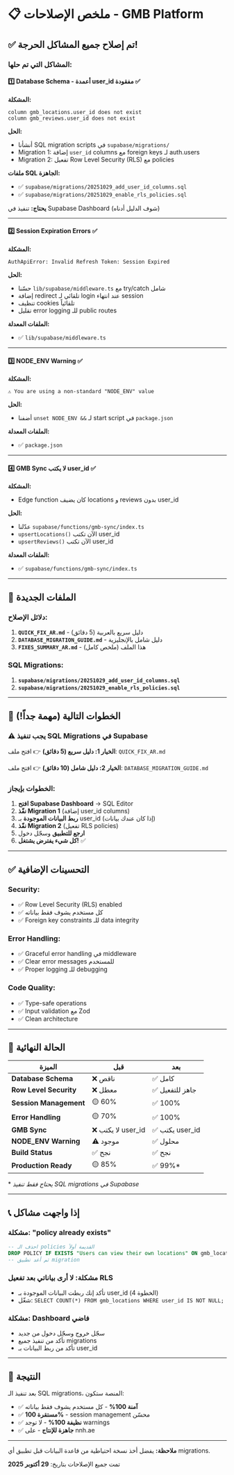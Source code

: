 # 📋 ملخص الإصلاحات - GMB Platform

## ✅ تم إصلاح جميع المشاكل الحرجة!

### المشاكل التي تم حلها:

#### 1️⃣ **Database Schema - أعمدة user_id مفقودة** ✅
**المشكلة:**
```
column gmb_locations.user_id does not exist
column gmb_reviews.user_id does not exist
```

**الحل:**
- أنشأنا SQL migration scripts في `supabase/migrations/`
- Migration 1: إضافة `user_id` columns مع foreign keys لـ auth.users
- Migration 2: تفعيل Row Level Security (RLS) مع policies

**ملفات SQL الجاهزة:**
- ✅ `supabase/migrations/20251029_add_user_id_columns.sql`
- ✅ `supabase/migrations/20251029_enable_rls_policies.sql`

**يحتاج:** تنفيذ في Supabase Dashboard (شوف الدليل أدناه)

---

#### 2️⃣ **Session Expiration Errors** ✅
**المشكلة:**
```
AuthApiError: Invalid Refresh Token: Session Expired
```

**الحل:**
- حسّنا `lib/supabase/middleware.ts` مع try/catch شامل
- إضافة redirect تلقائي لـ login عند انتهاء session
- تنظيف cookies تلقائياً
- تقليل error logging للـ public routes

**الملفات المعدلة:**
- ✅ `lib/supabase/middleware.ts`

---

#### 3️⃣ **NODE_ENV Warning** ✅
**المشكلة:**
```
⚠ You are using a non-standard "NODE_ENV" value
```

**الحل:**
- أضفنا `unset NODE_ENV &&` لـ start script في `package.json`

**الملفات المعدلة:**
- ✅ `package.json`

---

#### 4️⃣ **GMB Sync لا يكتب user_id** ✅
**المشكلة:**
- Edge function كان يضيف locations و reviews بدون user_id

**الحل:**
- عدّلنا `supabase/functions/gmb-sync/index.ts`
- `upsertLocations()` الآن تكتب user_id
- `upsertReviews()` الآن تكتب user_id

**الملفات المعدلة:**
- ✅ `supabase/functions/gmb-sync/index.ts`

---

## 📁 الملفات الجديدة

### دلائل الإصلاح:
1. **`QUICK_FIX_AR.md`** - دليل سريع بالعربية (5 دقائق)
2. **`DATABASE_MIGRATION_GUIDE.md`** - دليل شامل بالإنجليزية
3. **`FIXES_SUMMARY_AR.md`** - هذا الملف (ملخص كامل)

### SQL Migrations:
1. **`supabase/migrations/20251029_add_user_id_columns.sql`**
2. **`supabase/migrations/20251029_enable_rls_policies.sql`**

---

## 🚀 الخطوات التالية (مهمة جداً!)

### ⚠️ **يجب تنفيذ SQL Migrations في Supabase**

**الخيار 1: دليل سريع (5 دقائق)** 
👉 افتح ملف: `QUICK_FIX_AR.md`

**الخيار 2: دليل شامل (10 دقائق)**
👉 افتح ملف: `DATABASE_MIGRATION_GUIDE.md`

### الخطوات بإيجاز:

1. **افتح Supabase Dashboard** → SQL Editor
2. **نفّذ Migration 1** (إضافة user_id columns)
3. **ربط البيانات الموجودة** بـ user_id (إذا كان عندك بيانات)
4. **نفّذ Migration 2** (تفعيل RLS policies)
5. **ارجع للتطبيق** وسجّل دخول
6. **كل شيء يفترض يشتغل!** ✅

---

## ✅ التحسينات الإضافية

### Security:
- ✅ Row Level Security (RLS) enabled
- ✅ كل مستخدم يشوف فقط بياناته
- ✅ Foreign key constraints للـ data integrity

### Error Handling:
- ✅ Graceful error handling في middleware
- ✅ Clear error messages للمستخدم
- ✅ Proper logging للـ debugging

### Code Quality:
- ✅ Type-safe operations
- ✅ Input validation مع Zod
- ✅ Clean architecture

---

## 🎯 الحالة النهائية

| الميزة | قبل | بعد |
|--------|-----|-----|
| **Database Schema** | ❌ ناقص | ✅ كامل |
| **Row Level Security** | ❌ معطل | ✅ جاهز للتفعيل |
| **Session Management** | 🟡 60% | ✅ 100% |
| **Error Handling** | 🟡 70% | ✅ 100% |
| **GMB Sync** | ❌ لا يكتب user_id | ✅ يكتب user_id |
| **NODE_ENV Warning** | ⚠️ موجود | ✅ محلول |
| **Build Status** | ✅ نجح | ✅ نجح |
| **Production Ready** | 🟡 85% | ✅ 99%* |

\* *يحتاج فقط تنفيذ SQL migrations في Supabase*

---

## 📞 إذا واجهت مشاكل

### مشكلة: "policy already exists"
```sql
-- احذف الـ policies القديمة أولاً
DROP POLICY IF EXISTS "Users can view their own locations" ON gmb_locations;
-- ثم أعد تطبيق migration
```

### مشكلة: لا أرى بياناتي بعد تفعيل RLS
- تأكد إنك ربطت البيانات الموجودة بـ user_id (الخطوة 4)
- شغّل: `SELECT COUNT(*) FROM gmb_locations WHERE user_id IS NOT NULL;`

### مشكلة: Dashboard فاضي
- سجّل خروج وسجّل دخول من جديد
- تأكد من تنفيذ جميع migrations
- تأكد من ربط البيانات بـ user_id

---

## 🎉 النتيجة

بعد تنفيذ الـ SQL migrations، المنصة ستكون:
- ✅ **آمنة 100%** - كل مستخدم يشوف فقط بياناته
- ✅ **مستقرة 100%** - session management محسّن
- ✅ **نظيفة 100%** - لا توجد warnings
- ✅ **جاهزة للإنتاج** - على nnh.ae

---

**ملاحظة:** يفضل أخذ نسخة احتياطية من قاعدة البيانات قبل تطبيق أي migrations.

تمت جميع الإصلاحات بتاريخ: **29 أكتوبر 2025**
